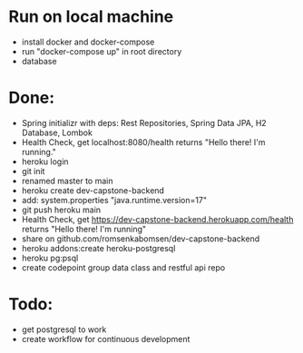 # Run on local machine
* install docker and docker-compose
* run "docker-compose up" in root directory
* database 

# Done:
* Spring initializr with deps: Rest Repositories, Spring Data JPA, H2 Database, Lombok
* Health Check, get localhost:8080/health returns "Hello there! I'm running."
* heroku login
* git init
* renamed master to main
* heroku create dev-capstone-backend
* add: system.properties "java.runtime.version=17"
* git push heroku main
* Health Check, get https://dev-capstone-backend.herokuapp.com/health returns "Hello there! I'm running"
* share on github.com/romsenkabomsen/dev-capstone-backend
* heroku addons:create heroku-postgresql
* heroku pg:psql
* create codepoint group data class and restful api repo

# Todo:
* get postgresql to work
* create workflow for continuous development
